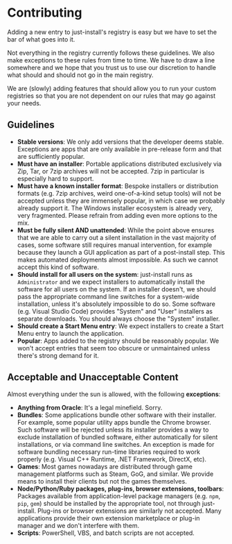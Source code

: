 # Contributing

Adding a new entry to just-install's registry is easy but we have to set the bar of what goes into
it.

Not everything in the registry currently follows these guidelines. We also make exceptions to these
rules from time to time. We have to draw a line somewhere and we hope that you trust us to use our
discretion to handle what should and should not go in the main registry.

We are (slowly) adding features that should allow you to run your custom registries so that you are
not dependent on our rules that may go against your needs.

## Guidelines

- **Stable versions**: We only add versions that the developer deems stable. Exceptions are apps
  that are only available in pre-release form and that are sufficiently popular.
- **Must have an installer**: Portable applications distributed exclusively via Zip, Tar, or 7zip
  archives will not be accepted. 7zip in particular is especially hard to support.
- **Must have a known installer format**: Bespoke installers or distribution formats (e.g. 7zip
  archives, weird one-of-a-kind setup tools) will not be accepted unless they are immensely popular,
  in which case we probably already support it. The Windows installer ecosystem is already very,
  very fragmented. Please refrain from adding even more options to the mix.
- **Must be fully silent AND unattended**: While the point above ensures that we are able to carry
  out a silent installation in the vast majority of cases, some software still requires manual
  intervention, for example because they launch a GUI application as part of a post-install step.
  This makes automated deployments almost impossible. As such we cannot accept this kind of
  software.
- **Should install for all users on the system**: just-install runs as `Administrator` and we expect
  installers to automatically install the software for all users on the system. If an installer
  doesn't, we should pass the appropriate command line switches for a system-wide installation,
  unless it's absolutely impossible to do so. Some software (e.g. Visual Studio Code) provides
  "System" and "User" installers as separate downloads. You should always choose the "System"
  installer.
- **Should create a Start Menu entry**:  We expect installers to create a Start Menu entry to launch
  the application.
- **Popular**: Apps added to the registry should be reasonably popular. We won't accept entries that
  seem too obscure or unmaintained unless there's strong demand for it.

## Acceptable and Unacceptable Content

Almost everything under the sun is allowed, with the following **exceptions**:

- **Anything from Oracle**: It's a legal minefield. Sorry.
- **Bundles**: Some applications bundle other software with their installer. For example, some
  popular utility apps bundle the Chrome browser. Such software will be rejected unless its
  installer provides a way to exclude installation of bundled software, either automatically for
  silent installations, or via command line switches. An exception is made for software bundling
  necessary run-time libraries required to work properly (e.g. Visual C++ Runtime, .NET Framework,
  DirectX, etc).
- **Games**: Most games nowadays are distributed through game management platforms such as Steam,
  GoG, and similar. We provide means to install their clients but not the games themselves.
- **Node/Python/Ruby packages, plug-ins, browser extensions, toolbars**: Packages available from
  application-level package managers (e.g. `npm`, `pip`, `gem`) should be installed by the
  appropriate tool, not through just-install. Plug-ins or browser extensions are similarly not
  accepted. Many applications provide their own extension marketplace or plug-in manager and we
  don't interfere with them.
- **Scripts**: PowerShell, VBS, and batch scripts are not accepted.
